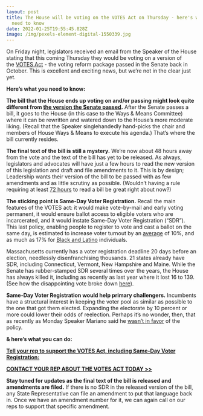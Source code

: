 ```yaml
---
layout: post
title: The House will be voting on the VOTES Act on Thursday - here's what you
  need to know
date: 2022-01-25T19:55:45.828Z
image: /img/pexels-element-digital-1550339.jpg
---
```

On Friday night, legislators received an email from the Speaker of the House stating that this coming Thursday they would be voting on a version of the [VOTES Act](https://actonmass.org/bills/same-voter-day-registration/?utm_medium=&emci=c615a540-067e-ec11-94f6-c896650d4442&emdi=ea000000-0000-0000-0000-000000000001&ceid={{ContactsEmailID}}) - the voting reform package passed in the Senate back in October. This is excellent and exciting news, but we’re not in the clear just yet. 

**Here’s what you need to know:**

**The bill that the House ends up voting on and/or passing might look quite different from [the version the Senate passed](https://malegislature.gov/Bills/192/S2554?utm_medium=&emci=c615a540-067e-ec11-94f6-c896650d4442&emdi=ea000000-0000-0000-0000-000000000001&ceid={{ContactsEmailID}}).** After the Senate passes a bill, it goes to the House (in this case to the Ways & Means Committee) where it can be rewritten and watered down to the House’s more moderate liking. (Recall that the Speaker singlehandedly hand-picks the chair and members of House Ways & Means to execute his agenda.) That’s where the bill currently resides.

**The final text of the bill is still a mystery.** We’re now about 48 hours away from the vote and the text of the bill has yet to be released. As always, legislators and advocates will have just a few hours to read the new version of this legislation and draft and file amendments to it. This is by design; Leadership wants their version of the bill to be passed with as few amendments and as little scrutiny as possible. (Wouldn’t having a rule requiring at least [72 hours](https://actonmass.org/the-campaign?utm_medium=&emci=c615a540-067e-ec11-94f6-c896650d4442&emdi=ea000000-0000-0000-0000-000000000001&ceid={{ContactsEmailID}}) to read a bill be great right about now?)

**The sticking point is Same-Day Voter Registration.** Recall the main features of the VOTES act: it would make vote-by-mail and early voting permanent, it would ensure ballot access to eligible voters who are incarcerated, and it would instate Same-Day Voter Registration (“SDR”). This last policy, enabling people to register to vote and cast a ballot on the same day, is estimated to increase voter turnout by an [average](https://www.boston.com/news/politics/2021/02/17/massachusetts-same-day-voter-registration/?utm_medium=&emci=c615a540-067e-ec11-94f6-c896650d4442&emdi=ea000000-0000-0000-0000-000000000001&ceid={{ContactsEmailID}}) of 10%, and as much as 17% for [Black and Latino](https://www.umass.edu/news/article/new-study-finds-states-same-day-voter-registration-have-higher-black-and-latinx?utm_medium=&emci=c615a540-067e-ec11-94f6-c896650d4442&emdi=ea000000-0000-0000-0000-000000000001&ceid={{ContactsEmailID}}) individuals. 

Massachusetts currently has a voter registration deadline 20 days before an election, needlessly disenfranchising thousands. 21 states already have SDR, including Connecticut, Vermont, New Hampshire and Maine. While the Senate has rubber-stamped SDR several times over the years, the House has always killed it, including as recently as last year where it lost 16 to 139. (See how the disappointing vote broke down [here](https://drive.google.com/file/d/14ukLFvEVauv5HBlphhyh9IykRln0b_1d/view?usp=sharing&utm_medium=&emci=c615a540-067e-ec11-94f6-c896650d4442&emdi=ea000000-0000-0000-0000-000000000001&ceid={{ContactsEmailID}})).

**Same-Day Voter Registration would help primary challengers.** Incumbents have a structural interest in keeping the voter pool as similar as possible to the one that got them elected. Expanding the electorate by 10 percent or more could lower their odds of reelection. Perhaps it’s no wonder, then, that as recently as Monday Speaker Mariano said he [wasn’t in favor](https://commonwealthmagazine.org/politics/same-day-voter-registration-could-be-sticking-point/?utm_medium=&emci=c615a540-067e-ec11-94f6-c896650d4442&emdi=ea000000-0000-0000-0000-000000000001&ceid={{ContactsEmailID}}) of the policy. 

**& here’s what you can do:**

**[Tell your rep to support the VOTES Act, including Same-Day Voter Registration:](https://actonmass.org/bills/same-voter-day-registration/#leg-search)**

**[CONTACT YOUR REP ABOUT THE VOTES ACT TODAY >>](https://actonmass.org/bills/same-voter-day-registration/#leg-search)**

**Stay tuned for updates as the final text of the bill is released and amendments are filed.** If there is no SDR in the released version of the bill, any State Representative can file an amendment to put that language back in. Once we have an amendment number for it, we can again call on our reps to support that specific amendment.